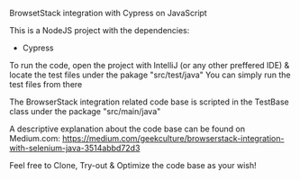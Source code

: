 BrowsetStack integration with Cypress on JavaScript

This is a NodeJS project with the dependencies:

- Cypress

To run the code, open the project with IntelliJ (or any other preffered IDE) & locate the test files under the pakage "src/test/java" You can simply run the test files from there

The BrowserStack integration related code base is scripted in the TestBase class under the package "src/main/java"

A descriptive explanation about the code base can be found on Medium.com: https://medium.com/geekculture/browserstack-integration-with-selenium-java-3514abbd72d3

Feel free to Clone, Try-out & Optimize the code base as your wish!
